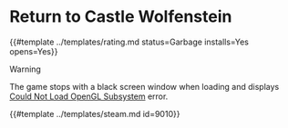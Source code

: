 # Return to Castle Wolfenstein
<!-- script:Aliases [
    "RTCW"
] -->

{{#template ../templates/rating.md status=Garbage installs=Yes opens=Yes}}

> [!WARNING]
> The game stops with a black screen window when loading and displays [Could Not Load OpenGL Subsystem](https://steamcommunity.com/app/9010/discussions/0/540740501210124263/) error.

{{#template ../templates/steam.md id=9010}}
